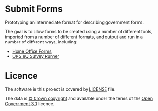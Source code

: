 # Submit Forms

Prototyping an intermediate format for describing government forms.

The goal is to allow forms to be created using a number of different tools, imported from a number of different formats, and output and run in a number of different ways, including:

* [Home Office Forms](https://github.com/UKHomeOfficeForms)
* [ONS eQ Survey Runner](https://github.com/ONSdigital/eq-survey-runner)

# Licence

The software in this project is covered by [LICENSE](LICENSE) file.

The data is [© Crown copyright](http://www.nationalarchives.gov.uk/information-management/re-using-public-sector-information/copyright-and-re-use/crown-copyright/)
and available under the terms of the [Open Government 3.0](https://www.nationalarchives.gov.uk/doc/open-government-licence/version/3/) licence.
